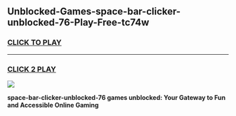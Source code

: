 
## Unblocked-Games-space-bar-clicker-unblocked-76-Play-Free-tc74w
<h3>
<a href="https://premium76.site?title=space-bar-clicker-unblocked-76&ref=21A">CLICK TO PLAY</a></h3>
<hr>

<h3>
<a href="https://premium76.site?title=space-bar-clicker-unblocked-76&ref=21A">CLICK 2 PLAY</a>
  
</h3>

<a href="https://premium76.site?title=space-bar-clicker-unblocked-76&ref=21A"><img src="https://clearcache.store/games.png"></a>


**space-bar-clicker-unblocked-76 games unblocked: Your Gateway to Fun and Accessible Online Gaming**
